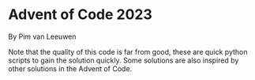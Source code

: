 # Advent of Code 2023 
By Pim van Leeuwen 

Note that the quality of this code is far from good, these are quick python scripts to gain the solution quickly. Some solutions are also inspired by other solutions in the Advent of Code. 
